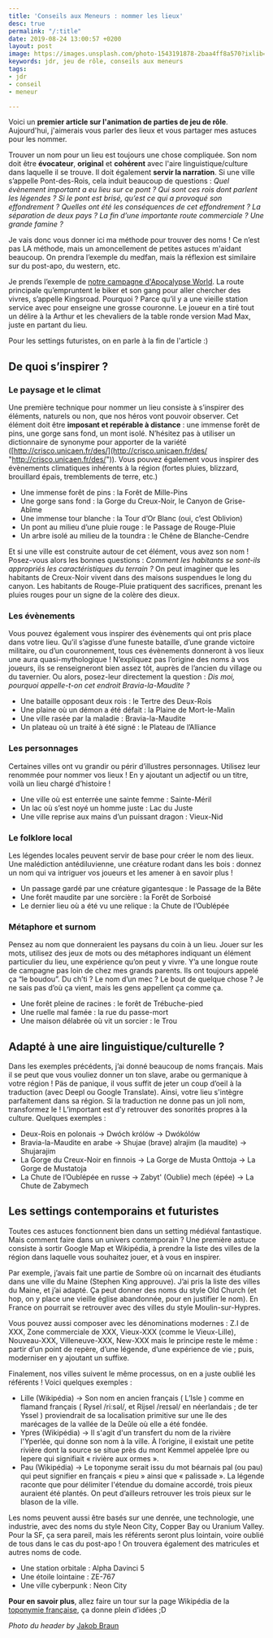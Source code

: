 ```yaml
---
title: 'Conseils aux Meneurs : nommer les lieux'
desc: true
permalink: "/:title"
date: 2019-08-24 13:00:57 +0200
layout: post
image: https://images.unsplash.com/photo-1543191878-2baa4ff8a570?ixlib=rb-1.2.1&auto=format&fit=crop&w=1050&q=80
keywords: jdr, jeu de rôle, conseils aux meneurs
tags:
- jdr
- conseil
- meneur

---
```

Voici un **premier article sur l'animation de parties de jeu de rôle**. Aujourd'hui, j'aimerais vous parler des lieux et vous partager mes astuces pour les nommer.

Trouver un nom pour un lieu est toujours une chose compliquée. Son nom doit être **évocateur**, **original** et **cohérent** avec l'aire linguistique/culture dans laquelle il se trouve. Il doit également **servir la narration**. Si une ville s’appelle Pont-des-Rois, cela induit beaucoup de questions : _Quel évènement important a eu lieu sur ce pont ? Qui sont ces rois dont parlent les légendes ? Si le pont est brisé, qu’est ce qui a provoqué son effondrement ? Quelles ont été les conséquences de cet effondrement ? La séparation de deux pays ? La fin d’une importante route commerciale ? Une grande famine ?_

Je vais donc vous donner ici ma méthode pour trouver des noms ! Ce n’est pas LA méthode, mais un amoncellement de petites astuces m'aidant beaucoup. On prendra l’exemple du medfan, mais la réflexion est similaire sur du post-apo, du western, etc.

Je prends l’exemple de [notre campagne d'Apocalypse World](https://nielssarys.github.io/apocalypse-world-kingsroad-%C3%A9pisode-3). La route principale qu’empruntent le biker et son gang pour aller chercher des vivres, s’appelle Kingsroad. Pourquoi ? Parce qu’il y a une vieille station service avec pour enseigne une grosse couronne. Le joueur en a tiré tout un délire à la Arthur et les chevaliers de la table ronde version Mad Max, juste en partant du lieu.

Pour les settings futuristes, on en parle à la fin de l'article :)

## De quoi s’inspirer ?

### Le paysage et le climat

Une première technique pour nommer un lieu consiste à s’inspirer des éléments, naturels ou non, que nos héros vont pouvoir observer. Cet élément doit être **imposant et repérable à distance** : une immense forêt de pins, une gorge sans fond, un mont isolé. N’hésitez pas à utiliser un dictionnaire de synonyme pour apporter de la variété ([http://crisco.unicaen.fr/des/](http://crisco.unicaen.fr/des/ "http://crisco.unicaen.fr/des/")). Vous pouvez également vous inspirer des évènements climatiques inhérents à la région (fortes pluies, blizzard, brouillard épais, tremblements de terre, etc.)

* Une immense forêt de pins : la Forêt de Mille-Pins
* Une gorge sans fond : la Gorge du Creux-Noir, le Canyon de Grise-Abîme
* Une immense tour blanche : la Tour d’Or Blanc (oui, c’est Oblivion)
* Un pont au milieu d’une pluie rouge : le Passage de Rouge-Pluie
* Un arbre isolé au milieu de la toundra : le Chêne de Blanche-Cendre

Et si une ville est construite autour de cet élément, vous avez son nom ! Posez-vous alors les bonnes questions : _Comment les habitants se sont-ils appropriés les caractéristiques du terrain ?_ On peut imaginer que les habitants de Creux-Noir vivent dans des maisons suspendues le long du canyon. Les habitants de Rouge-Pluie pratiquent des sacrifices, prenant les pluies rouges pour un signe de la colère des dieux.

### Les évènements

Vous pouvez également vous inspirer des évènements qui ont pris place dans votre lieu. Qu’il s’agisse d’une funeste bataille, d’une grande victoire militaire, ou d’un couronnement, tous ces évènements donneront à vos lieux une aura quasi-mythologique ! N’expliquez pas l’origine des noms à vos joueurs, ils se renseigneront bien assez tôt, auprès de l’ancien du village ou du tavernier. Ou alors, posez-leur directement la question : _Dis moi, pourquoi appelle-t-on cet endroit Bravia-la-Maudite ?_

* Une bataille opposant deux rois : le Tertre des Deux-Rois
* Une plaine où un démon a été défait : la Plaine de Mort-le-Malin
* Une ville rasée par la maladie : Bravia-la-Maudite
* Un plateau où un traité à été signé : le Plateau de l’Alliance

### Les personnages

Certaines villes ont vu grandir ou périr d’illustres personnages. Utilisez leur renommée pour nommer vos lieux ! En y ajoutant un adjectif ou un titre, voilà un lieu chargé d’histoire !

* Une ville où est enterrée une sainte femme : Sainte-Méril
* Un lac où s’est noyé un homme juste : Lac du Juste
* Une ville reprise aux mains d’un puissant dragon : Vieux-Nid

### Le folklore local

Les légendes locales peuvent servir de base pour créer le nom des lieux. Une malédiction antédiluvienne, une créature rodant dans les bois : donnez un nom qui va intriguer vos joueurs et les amener à en savoir plus !

* Un passage gardé par une créature gigantesque : le Passage de la Bête
* Une forêt maudite par une sorcière : la Forêt de Sorboisé
* Le dernier lieu où a été vu une relique : la Chute de l’Oublépée

### Métaphore et surnom

Pensez au nom que donneraient les paysans du coin à un lieu. Jouer sur les mots, utilisez des jeux de mots ou des métaphores indiquant un élément particulier du lieu, une expérience qu’on peut y vivre. Y’a une longue route de campagne pas loin de chez mes grands parents. Ils ont toujours appelé ça “le boudou”. Du ch’ti ? Le nom d’un mec ? Le bout de quelque chose ? Je ne sais pas d’où ça vient, mais les gens appellent ça comme ça.

* Une forêt pleine de racines : le forêt de Trébuche-pied
* Une ruelle mal famée : la rue du passe-mort
* Une maison délabrée où vit un sorcier : le Trou

## Adapté à une aire linguistique/culturelle ?

Dans les exemples précédents, j’ai donné beaucoup de noms français. Mais il se peut que vous vouliez donner un ton slave, arabe ou germanique à votre région ! Päs de panique, il vous suffit de jeter un coup d’oeil à la traduction (avec Deepl ou Google Translate). Ainsi, votre lieu s'intègre parfaitement dans sa région. Si la traduction ne donne pas un joli nom, transformez le ! L’important est d’y retrouver des sonorités propres à la culture. Quelques exemples :

* Deux-Rois en polonais → Dwóch królów → Dwókólów
* Bravia-la-Maudite en arabe → Shujae (brave) alrajim (la maudite) → Shujarajim
* La Gorge du Creux-Noir en finnois → La Gorge de Musta Onttoja → La Gorge de Mustatoja
* La Chute de l’Oublépée en russe → Zabyt' (Oublie) mech (épée) → La Chute de Zabymech

## Les settings contemporains et futuristes

Toutes ces astuces fonctionnent bien dans un setting médiéval fantastique. Mais comment faire dans un univers contemporain ? Une première astuce consiste à sortir Google Map et Wikipédia, à prendre la liste des villes de la région dans laquelle vous souhaitez jouer, et à vous en inspirer.

Par exemple, j’avais fait une partie de Sombre où on incarnait des étudiants dans une ville du Maine (Stephen King approuve). J’ai pris la liste des villes du Maine, et j’ai adapté. Ça peut donner des noms du style Old Church (et hop, on y place une vieille église abandonnée, pour en justifier le nom). En France on pourrait se retrouver avec des villes du style Moulin-sur-Hypres.

Vous pouvez aussi composer avec les dénominations modernes : Z.I de XXX, Zone commerciale de XXX, Vieux-XXX (comme le Vieux-Lille), Nouveau-XXX, Villeneuve-XXX, New-XXX mais le principe reste le même : partir d’un point de repère, d’une légende, d’une expérience de vie ; puis, moderniser en y ajoutant un suffixe.

Finalement, nos villes suivent le même processus, on en a juste oublié les référents ! Voici quelques exemples :

* Lille (Wikipédia) → Son nom en ancien français ( L’Isle ) comme en flamand français ( Rysel /riːsəl/, et Rijsel /reɪsəl/ en néerlandais ; de ter Yssel ) proviendrait de sa localisation primitive sur une île des marécages de la vallée de la Deûle où elle a été fondée.
* Ypres (Wikipédia) → Il s'agit d'un transfert du nom de la rivière l'Yperlée, qui donne son nom à la ville. À l’origine, il existait une petite rivière dont la source se situe près du mont Kemmel appelée Ipre ou Iepere qui signifiait « rivière aux ormes ».
* Pau (Wikipédia) → Le toponyme serait issu du mot béarnais pal (ou pau) qui peut signifier en français « pieu » ainsi que « palissade ». La légende raconte que pour délimiter l'étendue du domaine accordé, trois pieux auraient été plantés. On peut d’ailleurs retrouver les trois pieux sur le blason de la ville.

Les noms peuvent aussi être basés sur une denrée, une technologie, une industrie, avec des noms du style Neon City, Copper Bay ou Uranium Valley. Pour la SF, ça sera pareil, mais les référents seront plus lointain, voire oublié de tous dans le cas du post-apo ! On trouvera également des matricules et autres noms de code.

* Une station orbitale : Alpha Davinci 5
* Une étoile lointaine : ZE-767
* Une ville cyberpunk : Neon City

**Pour en savoir plus**, allez faire un tour sur la page Wikipédia de la [toponymie française](https://fr.wikipedia.org/wiki/Toponymie_fran%C3%A7aise#M%C3%A9tiers,_industries), ça donne plein d’idées ;D

_Photo du header by_ [Jakob Braun](https://unsplash.com/@jakobustrop)